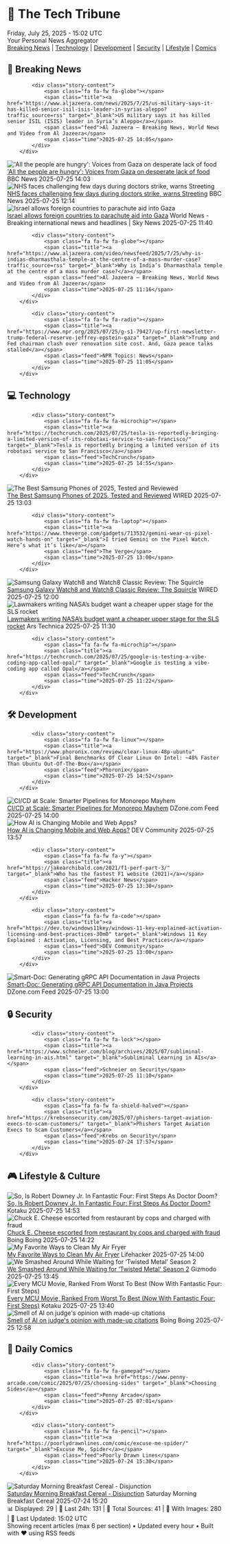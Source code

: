 <!-- Processing 54 RSS feeds at 2025-07-25 15:01:39 UTC -->
<!-- Processing: Saturday Morning Breakfast Cereal -->
<!-- Processing: Penny Arcade -->
<!-- Processing: Garfield -->
<!-- Processing: Cyanide & Happiness -->
<!-- Processing: Girl Genius -->
<!-- Processing: Dinosaur Comics -->
<!-- Processing: CNN Breaking News -->
<!-- Processing: BBC World News -->
<!-- Processing: BBC Breaking News -->
<!-- Processing: Al Jazeera Breaking News -->
<!-- Processing: CBC News -->
<!-- Error processing https://rss.cbc.ca/lineup/topstories.xml: The read operation timed out -->
<!-- Processing: Reuters World News -->
<!-- Processing: Associated Press Breaking -->
<!-- Processing: TechCrunch -->
<!-- Processing: O'Reilly Radar -->
<!-- Processing: WIRED -->
<!-- Processing: Slashdot -->
<!-- Processing: Hacker News -->
<!-- Processing: StackOverflow Blog -->
<!-- Processing: Phoronix Linux News -->
<!-- Processing: It's FOSS -->
<!-- Processing: DistroWatch -->
<!-- Processing: Linux.com -->
<!-- Processing: Red Hat Blog -->
<!-- Processing: Ubuntu Blog -->
<!-- Processing: GitHub Blog -->
<!-- Processing: InfoQ -->
<!-- Processing: DZone -->
<!-- Processing: The Pragmatic Engineer -->
<!-- Processing: Lifehacker -->
<!-- Processing: Kotaku -->
<!-- Processing: Boing Boing -->
<!-- Generated 10 new posts out of 32 feeds processed -->
<div class="newspaper-header">
    <h1 class="newspaper-title">📰 The Tech Tribune</h1>
    <div class="newspaper-date">Friday, July 25, 2025 - 15:02 UTC</div>
    <div class="newspaper-subtitle">Your Personal News Aggregator</div>
</div>

<div class="newspaper-nav">
    <a href="#breaking">Breaking News</a> |
    <a href="#tech">Technology</a> |
    <a href="#dev">Development</a> |
    <a href="#security">Security</a> |
    <a href="#lifestyle">Lifestyle</a> |
    <a href="#webcomics">Comics</a>
</div>

<div class="news-section breaking-news" id="breaking">
<h2 class="section-header">🚨 Breaking News</h2>
<div class="stories-container">
<div class="story">
            
            <div class="story-content">
                <span class="fa fa-fw fa-globe"></span>
                <span class="title"><a href="https://www.aljazeera.com/news/2025/7/25/us-military-says-it-has-killed-senior-isil-isis-leader-in-syrias-aleppo?traffic_source=rss" target="_blank">US military says it has killed senior ISIL (ISIS) leader in Syria’s Aleppo</a></span>
                <span class="feed">Al Jazeera – Breaking News, World News and Video from Al Jazeera</span>
                <span class="time">2025-07-25 14:05</span>
            </div>
        </div>
<div class="story">
            <img src="https://ichef.bbci.co.uk/ace/standard/240/cpsprodpb/56c2/live/62a2f5c0-695c-11f0-af20-030418be2ca5.jpg" alt="&#x27;All the people are hungry&#x27;: Voices from Gaza on desperate lack of food" class="story-image" loading="lazy" onerror="this.style.display='none'">
            <div class="story-content">
                <span class="fa fa-fw fa-earth-americas"></span>
                <span class="title"><a href="https://www.bbc.com/news/videos/c4g8gy52dwgo" target="_blank">&#x27;All the people are hungry&#x27;: Voices from Gaza on desperate lack of food</a></span>
                <span class="feed">BBC News</span>
                <span class="time">2025-07-25 14:03</span>
            </div>
        </div>
<div class="story">
            <img src="https://ichef.bbci.co.uk/ace/standard/240/cpsprodpb/ee2f/live/730ba570-693d-11f0-839d-3fa73d07d9bd.jpg" alt="NHS faces challenging few days during doctors strike, warns Streeting" class="story-image" loading="lazy" onerror="this.style.display='none'">
            <div class="story-content">
                <span class="fa fa-fw fa-flag"></span>
                <span class="title"><a href="https://www.bbc.com/news/articles/c0epel8gd49o" target="_blank">NHS faces challenging few days during doctors strike, warns Streeting</a></span>
                <span class="feed">BBC News</span>
                <span class="time">2025-07-25 12:14</span>
            </div>
        </div>
<div class="story">
            <img src="https://e3.365dm.com/24/03/1920x1080/skynews-gaza-aid_6479479.jpg?20240305141412" alt="Israel allows foreign countries to parachute aid into Gaza" class="story-image" loading="lazy" onerror="this.style.display='none'">
            <div class="story-content">
                <span class="fa fa-fw fa-satellite"></span>
                <span class="title"><a href="https://news.sky.com/story/israel-allows-foreign-countries-to-parachute-aid-into-gaza-13401638" target="_blank">Israel allows foreign countries to parachute aid into Gaza</a></span>
                <span class="feed">World News - Breaking international news and headlines | Sky News</span>
                <span class="time">2025-07-25 11:40</span>
            </div>
        </div>
<div class="story">
            
            <div class="story-content">
                <span class="fa fa-fw fa-globe"></span>
                <span class="title"><a href="https://www.aljazeera.com/video/newsfeed/2025/7/25/why-is-indias-dharmasthala-temple-at-the-centre-of-a-mass-murder-case?traffic_source=rss" target="_blank">Why is India’s Dharmasthala temple at the centre of a mass murder case?</a></span>
                <span class="feed">Al Jazeera – Breaking News, World News and Video from Al Jazeera</span>
                <span class="time">2025-07-25 11:16</span>
            </div>
        </div>
<div class="story">
            
            <div class="story-content">
                <span class="fa fa-fw fa-radio"></span>
                <span class="title"><a href="https://www.npr.org/2025/07/25/g-s1-79427/up-first-newsletter-trump-federal-reserve-jeffrey-epstein-gaza" target="_blank">Trump and Fed chairman clash over renovation site cost. And, Gaza peace talks stalled</a></span>
                <span class="feed">NPR Topics: News</span>
                <span class="time">2025-07-25 11:05</span>
            </div>
        </div>
</div>
</div>
<div class="news-section tech-news" id="tech">
<h2 class="section-header">💻 Technology</h2>
<div class="stories-container">
<div class="story">
            
            <div class="story-content">
                <span class="fa fa-fw fa-microchip"></span>
                <span class="title"><a href="https://techcrunch.com/2025/07/25/tesla-is-reportedly-bringing-a-limited-version-of-its-robotaxi-service-to-san-francisco/" target="_blank">Tesla is reportedly bringing a limited version of its robotaxi service to San Francisco</a></span>
                <span class="feed">TechCrunch</span>
                <span class="time">2025-07-25 14:55</span>
            </div>
        </div>
<div class="story">
            <img src="https://media.wired.com/photos/683112d5fd04b44f214442b6/master/pass/Samsung%20Galaxy%20S25%20Edge.png" alt="The Best Samsung Phones of 2025, Tested and Reviewed" class="story-image" loading="lazy" onerror="this.style.display='none'">
            <div class="story-content">
                <span class="fa fa-fw fa-bolt"></span>
                <span class="title"><a href="https://www.wired.com/gallery/best-samsung-phones/" target="_blank">The Best Samsung Phones of 2025, Tested and Reviewed</a></span>
                <span class="feed">WIRED</span>
                <span class="time">2025-07-25 13:03</span>
            </div>
        </div>
<div class="story">
            
            <div class="story-content">
                <span class="fa fa-fw fa-laptop"></span>
                <span class="title"><a href="https://www.theverge.com/gadgets/713532/gemini-wear-os-pixel-watch-hands-on" target="_blank">I tried Gemini on the Pixel Watch. Here’s what it’s like</a></span>
                <span class="feed">The Verge</span>
                <span class="time">2025-07-25 13:00</span>
            </div>
        </div>
<div class="story">
            <img src="https://media.wired.com/photos/6882a06ec2009ca102007c7d/master/pass/Review-%20Samsung%20Galaxy%20Watch8%20and%20Watch8%20Classic.png" alt="Samsung Galaxy Watch8 and Watch8 Classic Review: The Squircle" class="story-image" loading="lazy" onerror="this.style.display='none'">
            <div class="story-content">
                <span class="fa fa-fw fa-bolt"></span>
                <span class="title"><a href="https://www.wired.com/review/samsung-galaxy-watch8-and-watch8-classic/" target="_blank">Samsung Galaxy Watch8 and Watch8 Classic Review: The Squircle</a></span>
                <span class="feed">WIRED</span>
                <span class="time">2025-07-25 12:00</span>
            </div>
        </div>
<div class="story">
            <img src="https://cdn.arstechnica.net/wp-content/uploads/2025/07/eus_art-500x500.jpg" alt="Lawmakers writing NASA’s budget want a cheaper upper stage for the SLS rocket" class="story-image" loading="lazy" onerror="this.style.display='none'">
            <div class="story-content">
                <span class="fa fa-fw fa-cog"></span>
                <span class="title"><a href="https://arstechnica.com/space/2025/07/lawmakers-writing-nasas-budget-want-a-cheaper-upper-stage-for-the-sls-rocket/" target="_blank">Lawmakers writing NASA’s budget want a cheaper upper stage for the SLS rocket</a></span>
                <span class="feed">Ars Technica</span>
                <span class="time">2025-07-25 11:30</span>
            </div>
        </div>
<div class="story">
            
            <div class="story-content">
                <span class="fa fa-fw fa-microchip"></span>
                <span class="title"><a href="https://techcrunch.com/2025/07/25/google-is-testing-a-vibe-coding-app-called-opal/" target="_blank">Google is testing a vibe-coding app called Opal</a></span>
                <span class="feed">TechCrunch</span>
                <span class="time">2025-07-25 11:22</span>
            </div>
        </div>
</div>
</div>
<div class="news-section dev-news" id="dev">
<h2 class="section-header">🛠️ Development</h2>
<div class="stories-container">
<div class="story">
            
            <div class="story-content">
                <span class="fa fa-fw fa-linux"></span>
                <span class="title"><a href="https://www.phoronix.com/review/clear-linux-48p-ubuntu" target="_blank">Final Benchmarks Of Clear Linux On Intel: ~48% Faster Than Ubuntu Out-Of-The-Box</a></span>
                <span class="feed">Phoronix</span>
                <span class="time">2025-07-25 14:52</span>
            </div>
        </div>
<div class="story">
            <img src="https://dz2cdn1.dzone.com/thumbnail?fid=18526874&w=600" alt="CI/CD at Scale: Smarter Pipelines for Monorepo Mayhem" class="story-image" loading="lazy" onerror="this.style.display='none'">
            <div class="story-content">
                <span class="fa fa-fw fa-newspaper"></span>
                <span class="title"><a href="https://dzone.com/articles/ci-cd-at-scale-smarter-pipelines-for-monorepos" target="_blank">CI/CD at Scale: Smarter Pipelines for Monorepo Mayhem</a></span>
                <span class="feed">DZone.com Feed</span>
                <span class="time">2025-07-25 14:00</span>
            </div>
        </div>
<div class="story">
            <img src="https://media2.dev.to/dynamic/image/width=800%2Cheight=%2Cfit=scale-down%2Cgravity=auto%2Cformat=auto/https%3A%2F%2Fdev-to-uploads.s3.amazonaws.com%2Fuploads%2Farticles%2Faxopguqyqovjzf9kj6tg.jpg" alt="How AI is Changing Mobile and Web Apps?" class="story-image" loading="lazy" onerror="this.style.display='none'">
            <div class="story-content">
                <span class="fa fa-fw fa-code"></span>
                <span class="title"><a href="https://dev.to/alberthiltonn/how-ai-is-changing-mobile-and-web-apps-2e43" target="_blank">How AI is Changing Mobile and Web Apps?</a></span>
                <span class="feed">DEV Community</span>
                <span class="time">2025-07-25 13:57</span>
            </div>
        </div>
<div class="story">
            
            <div class="story-content">
                <span class="fa fa-fw fa-y"></span>
                <span class="title"><a href="https://jakearchibald.com/2021/f1-perf-part-3/" target="_blank">Who has the fastest F1 website (2021)</a></span>
                <span class="feed">Hacker News</span>
                <span class="time">2025-07-25 13:30</span>
            </div>
        </div>
<div class="story">
            
            <div class="story-content">
                <span class="fa fa-fw fa-code"></span>
                <span class="title"><a href="https://dev.to/windows11key/windows-11-key-explained-activation-licensing-and-best-practices-30m0" target="_blank">Windows 11 Key Explained : Activation, Licensing, and Best Practices</a></span>
                <span class="feed">DEV Community</span>
                <span class="time">2025-07-25 13:00</span>
            </div>
        </div>
<div class="story">
            <img src="https://dz2cdn1.dzone.com/thumbnail?fid=18526838&w=600" alt="Smart-Doc: Generating gRPC API Documentation in Java Projects" class="story-image" loading="lazy" onerror="this.style.display='none'">
            <div class="story-content">
                <span class="fa fa-fw fa-newspaper"></span>
                <span class="title"><a href="https://dzone.com/articles/smart-doc-generate-grpc-api-docs-java" target="_blank">Smart-Doc: Generating gRPC API Documentation in Java Projects</a></span>
                <span class="feed">DZone.com Feed</span>
                <span class="time">2025-07-25 13:00</span>
            </div>
        </div>
</div>
</div>
<div class="news-section security-news" id="security">
<h2 class="section-header">🔒 Security</h2>
<div class="stories-container">
<div class="story">
            
            <div class="story-content">
                <span class="fa fa-fw fa-lock"></span>
                <span class="title"><a href="https://www.schneier.com/blog/archives/2025/07/subliminal-learning-in-ais.html" target="_blank">Subliminal Learning in AIs</a></span>
                <span class="feed">Schneier on Security</span>
                <span class="time">2025-07-25 11:10</span>
            </div>
        </div>
<div class="story">
            
            <div class="story-content">
                <span class="fa fa-fw fa-shield-halved"></span>
                <span class="title"><a href="https://krebsonsecurity.com/2025/07/phishers-target-aviation-execs-to-scam-customers/" target="_blank">Phishers Target Aviation Execs to Scam Customers</a></span>
                <span class="feed">Krebs on Security</span>
                <span class="time">2025-07-24 17:57</span>
            </div>
        </div>
</div>
</div>
<div class="news-section lifestyle-news" id="lifestyle">
<h2 class="section-header">🎮 Lifestyle & Culture</h2>
<div class="stories-container">
<div class="story">
            <img src="https://i.kinja-img.com/image/upload/c_fit,q_80,w_636/60668ce2e684d7e9510807472974b7ad.png" alt="So, Is Robert Downey Jr. In Fantastic Four: First Steps As Doctor Doom?" class="story-image" loading="lazy" onerror="this.style.display='none'">
            <div class="story-content">
                <span class="fa fa-fw fa-gamepad"></span>
                <span class="title"><a href="https://kotaku.com/fantastic-four-first-steps-doctor-doom-post-credits-rdj-1851786982" target="_blank">So, Is Robert Downey Jr. In Fantastic Four: First Steps As Doctor Doom?</a></span>
                <span class="feed">Kotaku</span>
                <span class="time">2025-07-25 14:53</span>
            </div>
        </div>
<div class="story">
            <img src="https://i0.wp.com/boingboing.net/wp-content/uploads/2023/04/Chuck-E.-Cheeses-sign-John-Oliver-JHVEPhoto-Shutterstock.com_.png?fit=1200%2C675&amp;quality=55&amp;ssl=1" alt="Chuck E. Cheese escorted from restaurant by cops and charged with fraud" class="story-image" loading="lazy" onerror="this.style.display='none'">
            <div class="story-content">
                <span class="fa fa-fw fa-arrow-right"></span>
                <span class="title"><a href="https://boingboing.net/2025/07/25/chuck-e-cheese-escorted-from-restaurant-by-cops-and-charged-with-fraud.html" target="_blank">Chuck E. Cheese escorted from restaurant by cops and charged with fraud</a></span>
                <span class="feed">Boing Boing</span>
                <span class="time">2025-07-25 14:22</span>
            </div>
        </div>
<div class="story">
            <img src="https://lifehacker.com/imagery/articles/01K10YD2CQ1WW64XJF23YVYPS0/hero-image.jpg" alt="My Favorite Ways to Clean My Air Fryer" class="story-image" loading="lazy" onerror="this.style.display='none'">
            <div class="story-content">
                <span class="fa fa-fw fa-life-ring"></span>
                <span class="title"><a href="https://lifehacker.com/food-drink/best-ways-clean-air-fryer?utm_medium=RSS" target="_blank">My Favorite Ways to Clean My Air Fryer</a></span>
                <span class="feed">Lifehacker</span>
                <span class="time">2025-07-25 14:00</span>
            </div>
        </div>
<div class="story">
            <img src="https://gizmodo.com/app/uploads/2025/07/Twisted-Metal-Activation-SDCC.jpg" alt="We Smashed Around While Waiting for ‘Twisted Metal’ Season 2" class="story-image" loading="lazy" onerror="this.style.display='none'">
            <div class="story-content">
                <span class="fa fa-fw fa-computer"></span>
                <span class="title"><a href="https://gizmodo.com/twisted-metal-season-2-activation-sdcc-2025-2000634184" target="_blank">We Smashed Around While Waiting for ‘Twisted Metal’ Season 2</a></span>
                <span class="feed">Gizmodo</span>
                <span class="time">2025-07-25 13:45</span>
            </div>
        </div>
<div class="story">
            <img src="https://i.kinja-img.com/image/upload/c_fit,q_80,w_636/a95bb3c607817402e3bd85f0ed6bdf7d.jpg" alt="Every MCU Movie, Ranked From Worst To Best (Now With Fantastic Four: First Steps)" class="story-image" loading="lazy" onerror="this.style.display='none'">
            <div class="story-content">
                <span class="fa fa-fw fa-gamepad"></span>
                <span class="title"><a href="https://kotaku.com/marvel-cinematic-universe-mcu-best-worst-movie-avengers-1851765913" target="_blank">Every MCU Movie, Ranked From Worst To Best (Now With Fantastic Four: First Steps)</a></span>
                <span class="feed">Kotaku</span>
                <span class="time">2025-07-25 13:40</span>
            </div>
        </div>
<div class="story">
            <img src="https://i0.wp.com/boingboing.net/wp-content/uploads/2025/05/AI-doesnt-know-what-a-judge_2C-a-gavel_2C-or-finger.jpg?fit=1080%2C1080&amp;quality=60&amp;ssl=1" alt="Smell of AI on judge&#x27;s opinion with made-up citations" class="story-image" loading="lazy" onerror="this.style.display='none'">
            <div class="story-content">
                <span class="fa fa-fw fa-arrow-right"></span>
                <span class="title"><a href="https://boingboing.net/2025/07/25/smell-of-ai-on-judges-opinion-with-made-up-citations.html" target="_blank">Smell of AI on judge&#x27;s opinion with made-up citations</a></span>
                <span class="feed">Boing Boing</span>
                <span class="time">2025-07-25 12:58</span>
            </div>
        </div>
</div>
</div>
<div class="news-section webcomics-section" id="webcomics">
<h2 class="section-header">🎨 Daily Comics</h2>
<div class="stories-container">
<div class="story">
            
            <div class="story-content">
                <span class="fa fa-fw fa-gamepad"></span>
                <span class="title"><a href="https://www.penny-arcade.com/comic/2025/07/25/choosing-sides" target="_blank">Choosing Sides</a></span>
                <span class="feed">Penny Arcade</span>
                <span class="time">2025-07-25 07:01</span>
            </div>
        </div>
<div class="story">
            
            <div class="story-content">
                <span class="fa fa-fw fa-pencil"></span>
                <span class="title"><a href="https://poorlydrawnlines.com/comic/excuse-me-spider/" target="_blank">Excuse Me, Spider</a></span>
                <span class="feed">Poorly Drawn Lines</span>
                <span class="time">2025-07-24 15:30</span>
            </div>
        </div>
<div class="story">
            <img src="https://www.smbc-comics.com/comics/1753229445-20250725.png" alt="Saturday Morning Breakfast Cereal - Disjunction" class="story-image" loading="lazy" onerror="this.style.display='none'">
            <div class="story-content">
                <span class="fa fa-fw fa-smile"></span>
                <span class="title"><a href="https://www.smbc-comics.com/comic/disjunction" target="_blank">Saturday Morning Breakfast Cereal - Disjunction</a></span>
                <span class="feed">Saturday Morning Breakfast Cereal</span>
                <span class="time">2025-07-24 15:20</span>
            </div>
        </div>
</div>
</div>

<div class="newspaper-footer">
    <div class="stats">
        📊 Displayed: 29 | 📅 Last 24h: 131 | 📡 Total Sources: 41 | 📸 With Images: 280 |
        🔄 Last Updated: 15:02 UTC
    </div>
    <div class="footer-note">
        Showing recent articles (max 6 per section) • Updated every hour • Built with ❤️ using RSS feeds
    </div>
</div>
